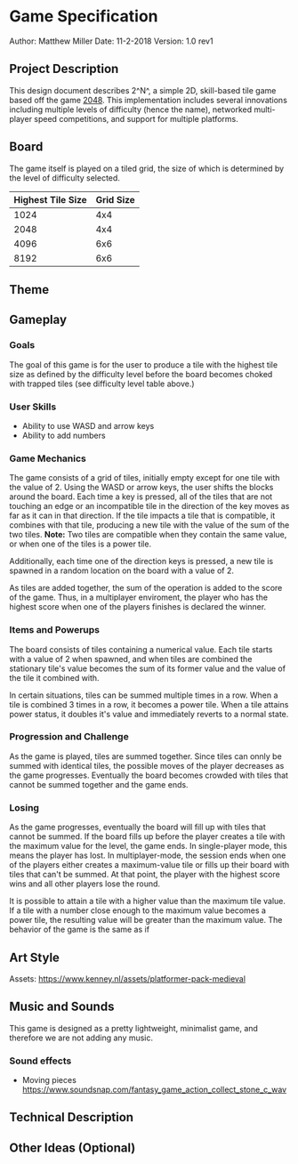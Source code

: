 # Game Specification
Author: Matthew Miller
Date: 11-2-2018
Version: 1.0 rev1

## Project Description
This design document describes 2^N^, a simple 2D, skill-based tile game based off the game [2048](https://play2048.co/).  This implementation includes several innovations including multiple levels of difficulty (hence the name), networked multi-player speed competitions, and support for multiple platforms.

## Board
The game itself is played on a tiled grid, the size of which is determined by the level of difficulty selected.

| Highest Tile Size | Grid Size |
|-------------------|-----------|
| 1024              | 4x4       |
| 2048              | 4x4       |
| 4096              | 6x6       |
| 8192              | 6x6       |

## Theme

## Gameplay

### Goals
The goal of this game is for the user to produce a tile with the highest tile size as defined by the difficulty level before the board becomes choked with trapped tiles (see difficulty level table above.)

### User Skills
* Ability to use WASD and arrow keys
* Ability to add numbers

### Game Mechanics
The game consists of a grid of tiles, initially empty except for one tile with the value of 2.  Using the WASD or arrow keys, the user shifts the blocks around the board.  Each time a key is pressed, all of the tiles that are not touching an edge or an incompatible tile in the direction of the key moves as far as it can in that direction.  If the tile impacts a tile that is compatible, it combines with that tile, producing a new tile with the value of the sum of the two tiles.  **Note:** Two tiles are compatible when they contain the same value, or when one of the tiles is a power tile.

Additionally, each time one of the direction keys is pressed, a new tile is spawned in a random location on the board with a value of 2.

As tiles are added together, the sum of the operation is added to the score of the game.  Thus, in a multiplayer enviroment, the player who has the highest score when one of the players finishes is declared the winner.

### Items and Powerups
The board consists of tiles containing a numerical value.  Each tile starts with a value of 2 when spawned, and when tiles are combined the stationary tile's value becomes the sum of its former value and the value of the tile it combined with.

In certain situations, tiles can be summed multiple times in a row.  When a tile is combined 3 times in a row, it becomes a power tile.  When a tile attains power status, it doubles it's value and immediately reverts to a normal state.

### Progression and Challenge
As the game is played, tiles are summed together.  Since tiles can onnly be summed with identical tiles, the possible moves of the player decreases as the game progresses.  Eventually the board becomes crowded with tiles that cannot be summed together and the game ends.

### Losing
As the game progresses, eventually the board will fill up with tiles that cannot be summed.  If the board fills up before the player creates a tile with the maximum value for the level, the game ends.  In single-player mode, this means the player has lost.  In multiplayer-mode, the session ends when one of the players either creates a maximum-value tile or fills up their board with tiles that can't be summed.  At that point, the player with the highest score wins and all other players lose the round.

It is possible to attain a tile with a higher value than the maximum tile value.  If a tile with a number close enough to the maximum value becomes a power tile, the resulting value will be greater than the maximum value.  The behavior of the game is the same as if 

## Art Style
Assets: https://www.kenney.nl/assets/platformer-pack-medieval

## Music and Sounds
This game is designed as a pretty lightweight, minimalist game, and therefore we are not adding any music.
### Sound effects
* Moving pieces https://www.soundsnap.com/fantasy_game_action_collect_stone_c_wav

## Technical Description

## Other Ideas (Optional)


<!--stackedit_data:
eyJoaXN0b3J5IjpbLTg2MDYwNTcxOSwyNjQyMzAwNTYsLTc1Mz
gzMTQ2MSwtMTYxODI0MzAwMywtNjk0NzY1NTkwLC0xMzMxNjEz
Mjc2LC0xMTMzMDY4MTMsMjAzNzY1NDA3NywtMTEwNDQ5MjgzMy
w0MjAxMjI5ODYsLTE4ODczNjIyODIsLTE1MzA1MDA2MDYsMjI3
NTk3NTQwLDExNzM3NjkxMjEsLTE3NDQ4NTQyNjRdfQ==
-->